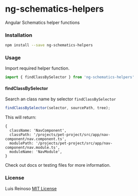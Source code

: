 # ng-schematics-helpers

Angular Schematics helper functions

### Installation

```bash
npm install --save ng-schematics-helpers
```

### Usage

Import required helper function.

```typescript
import { findClassBySelector } from 'ng-schematics-helpers'
```

#### findClassBySelector

Search an class name by selector `findClassBySelector`

```typescript
findClassBySelector(selector, sourcePath, tree);
```

This will return:

```
{
  className: 'NavComponent',
  classPath: '/projects/pet-project/src/app/nav-component/nav.component.ts',
  modulePath: '/projects/pet-project/src/app/nav-component/nav.module.ts',
  moduleName: 'NavModule',
}
```
Check out docs or testing files for more information.

### License

Luis Reinoso [MIT License](LICENSE)
